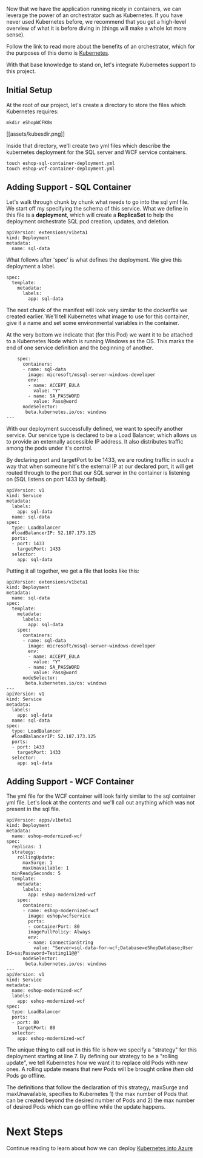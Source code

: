Now that we have the application running nicely in containers, we can leverage the power of an orchestrator such as Kubernetes. If you have never used Kubernetes before, we recommend that you get a high-level overview of what it is before diving in (things will make a whole lot more sense). 

Follow the link to read more about the benefits of an orchestrator, which for the purposes of this demo is [Kubernetes](https://kubernetes.io/docs/concepts/overview/what-is-kubernetes/).

With that base knowledge to stand on, let's integrate Kubernetes support to this project.

## Initial Setup

At the root of our project, let's create a directory to store the files which Kubernetes requires:

```
mkdir eShopWCFK8s
```

[[assets/kubesdir.png]]

Inside that directory, we'll create two yml files which describe the kubernetes deployment for the SQL server and WCF service containers.

```
touch eshop-sql-container-deployment.yml
touch eshop-wcf-container-deployment.yml
```

## Adding Support - SQL Container

Let's walk through chunk by chunk what needs to go into the sql yml file. We start off my specifying the schema of this service. What we define in this file is a __deployment__, which will create a __ReplicaSet__ to help the deployment orchestrate SQL pod creation, updates, and deletion.

```
apiVersion: extensions/v1beta1
kind: Deployment
metadata:
  name: sql-data
```

What follows after 'spec' is what defines the deployment. We give this deployment a label.

```
spec:
  template:
    metadata:
      labels:
        app: sql-data
```
The next chunk of the manifest will look very similar to the dockerfile we created earlier. We'll tell Kubernetes what image to use for this container, give it a name and set some environmental variables in the container.

At the very bottom we indicate that (for this Pod) we want it to be attached to a Kubernetes Node which is running Windows as the OS. This marks the end of one service definition and the beginning of another.

```
    spec:
      containers:
      - name: sql-data
        image: microsoft/mssql-server-windows-developer
        env:
        - name: ACCEPT_EULA
          value: "Y"
        - name: SA_PASSWORD
          value: Pass@word
      nodeSelector:
       beta.kubernetes.io/os: windows
---
```

With our deployment successfully defined, we want to specify another service. Our service type is declared to be a Load Balancer, which allows us to provide an externally accessible IP address. It also distributes traffic among the pods under it's control.

By declaring port and targetPort to be 1433, we are routing traffic in such a way that when someone hit's the external IP at our declared port, it will get routed through to the port that our SQL server in the container is listening on (SQL listens on port 1433 by default).

```
apiVersion: v1
kind: Service
metadata:
  labels:
    app: sql-data
  name: sql-data
spec:
  type: LoadBalancer
  #loadBalancerIP: 52.187.173.125
  ports:
  - port: 1433
    targetPort: 1433
  selector:
    app: sql-data
```

Putting it all together, we get a file that looks like this:

```
apiVersion: extensions/v1beta1
kind: Deployment
metadata:
  name: sql-data
spec:
  template:
    metadata:
      labels:
        app: sql-data
    spec:
      containers:
      - name: sql-data
        image: microsoft/mssql-server-windows-developer
        env:
        - name: ACCEPT_EULA
          value: "Y"
        - name: SA_PASSWORD
          value: Pass@word
      nodeSelector:
       beta.kubernetes.io/os: windows
---
apiVersion: v1
kind: Service
metadata:
  labels:
    app: sql-data
  name: sql-data
spec:
  type: LoadBalancer
  #loadBalancerIP: 52.187.173.125
  ports:
  - port: 1433
    targetPort: 1433
  selector:
    app: sql-data
```

## Adding Support - WCF Container

The yml file for the WCF container will look fairly similar to the sql container yml file. Let's look at the contents and we'll call out anything which was not present in the sql file.

```
apiVersion: apps/v1beta1
kind: Deployment
metadata:
  name: eshop-modernized-wcf
spec:
  replicas: 1
  strategy:
    rollingUpdate:
      maxSurge: 1
      maxUnavailable: 1
  minReadySeconds: 5
  template:
    metadata:
      labels:
        app: eshop-modernized-wcf
    spec:
      containers:
      - name: eshop-modernized-wcf
        image: eshop/wcfservice
        ports:
        - containerPort: 80
        imagePullPolicy: Always
        env:
        - name: ConnectionString
          value: "Server=sql-data-for-wcf;Database=eShopDatabase;User Id=sa;Password=Testing11@@"
      nodeSelector:
       beta.kubernetes.io/os: windows
---
apiVersion: v1
kind: Service
metadata:
  name: eshop-modernized-wcf
  labels:
    app: eshop-modernized-wcf
spec:
  type: LoadBalancer
  ports:
  - port: 80
    targetPort: 80
  selector:
    app: eshop-modernized-wcf
```

The unique thing to call out in this file is how we specify a "strategy" for this deployment starting at line 7. By defining our strategy to be a "rolling update", we tell Kubernetes how we want it to replace old Pods with new ones. A rolling update means that new Pods will be brought online _then_ old Pods go offline.

The definitions that follow the declaration of this strategy, maxSurge and maxUnavailable, specifies to Kubernetes 1) the max number of Pods that can be created beyond the desired number of Pods and 2) the max number of desired Pods which can go offline while the update happens.

# Next Steps

Continue reading to learn about how we can deploy [Kubernetes into Azure](https://github.com/dotnet-architecture/eShopModernizingWCFWinForms/wiki/6.-Deploying-to-Azure)